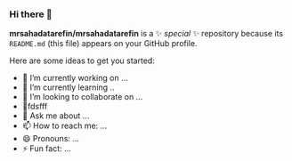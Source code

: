 ### Hi there 👋


**mrsahadatarefin/mrsahadatarefin** is a ✨ _special_ ✨ repository because its `README.md` (this file) appears on your GitHub profile.

Here are some ideas to get you started:

- 🔭 I’m currently working on ...
- 🌱 I’m currently learning ..
- 👯 I’m looking to collaborate on ...
- 🤔fdsfff
- 💬 Ask me about ...
- 📫 How to reach me: ...
- 😄 Pronouns: ...
- ⚡ Fun fact: ...

